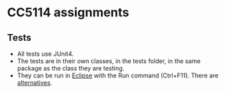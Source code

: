 # CC5114 assignments

## Tests

- All tests use JUnit4.
- The tests are in their own classes, in the tests folder, in the same package as the class they are testing.
- They can be run in [Eclipse](https://www.eclipse.org/home/) with the Run command (Ctrl+F11). There are [alternatives](https://github.com/junit-team/junit4/wiki/Test-runners).
